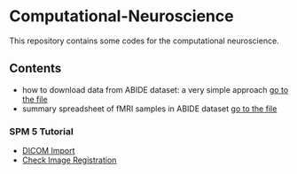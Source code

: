 # Computational-Neuroscience
This repository contains some codes for the computational neuroscience.

## Contents
- how to download data from ABIDE dataset: a very simple approach [go to the file](https://github.com/yousef-seyfari/Computational-Neuroscience/blob/main/download_asd_and_control_data_from_ABIDE.ipynb)
- summary spreadsheet of fMRI samples in ABIDE dataset [go to the file](https://github.com/yousef-seyfari/Computational-Neuroscience/blob/main/Phenotypic_V1_0b_preprocessed1.csv)


### SPM 5 Tutorial
- [DICOM Import](SPM/01_SPM5_dicom_import.ipynb)
- [Check Image Registration](SPM/02_SPM5_check_image_registration.ipynb)


